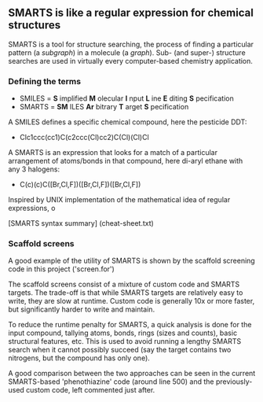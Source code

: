 ## SMARTS is like a regular expression for chemical structures

SMARTS is a tool for structure searching, the process of finding a particular pattern
(a *subgraph*) in a molecule (a *graph*). Sub- (and super-) structure searches are
used in virtually every computer-based chemistry application.

### Defining the terms

* SMILES = __S__ implified __M__ olecular __I__ nput __L__ ine __E__ diting __S__ pecification
* SMARTS = __SM__ ILES __Ar__ bitrary __T__ arget __S__ pecification

A SMILES defines a specific chemical compound, here the pesticide DDT:  

*  Clc1ccc(cc1)C(c2ccc(Cl)cc2)C(Cl)(Cl)Cl

A SMARTS is an expression that looks for a match of a particular arrangement 
of atoms/bonds in that compound, here di-aryl ethane with any 3 halogens:

* C(c)(c)C([Br,Cl,F])([Br,Cl,F])([Br,Cl,F])

Inspired by UNIX implementation of the mathematical idea of regular expressions, o

[SMARTS syntax summary] (cheat-sheet.txt)

### Scaffold screens

A good example of the utility of SMARTS is shown by the scaffold screening code in this 
project ('screen.for')

The scaffold screens consist of a mixture of custom code and SMARTS targets. The trade-off
is that while SMARTS targets are relatively easy to write, they are slow at runtime. Custom
code is generally 10x or more faster, but significantly harder to write and maintain.

To reduce the runtime penalty for SMARTS, a quick analysis is done for the input compound,
tallying atoms, bonds, rings (sizes and counts), basic structural features, etc.  This is
used to avoid running a lengthy SMARTS search when it cannot possibly succeed (say the target
contains two nitrogens, but the compound has only one).

A good comparison between the two approaches can be seen in the current SMARTS-based
'phenothiazine' code (around line 500) and the previously-used custom code, left commented
just after.
